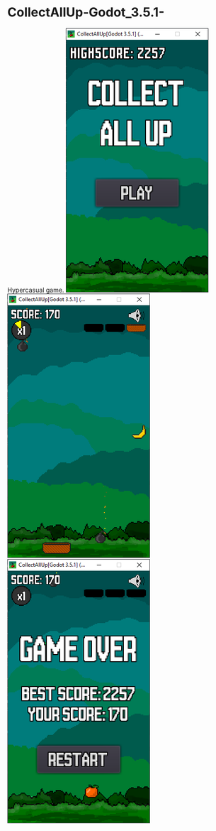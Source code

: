 # CollectAllUp-Godot_3.5.1-
Hypercasual game.
![](ScreenShots/ss1.png)
![](ScreenShots/ss2.png)
![](ScreenShots/ss3.png)
